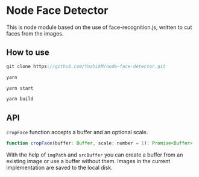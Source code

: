 
# Node Face Detector

This is node module based on the use of face-recognition.js, written to cut faces from the images.

## How to use

````js
git clone https://github.com/YozhikM/node-face-detector.git

yarn

yarn start

yarn build
````

## API

`cropFace` function accepts a buffer and an optional scale.

````js
function cropFace(buffer: Buffer, scale: number = 1): Promise<Buffer>
````

With the help of `imgPath` and `srcBuffer` you can create a buffer from an existing image or use a buffer without them.
Images in the current implementation are saved to the local disk.
